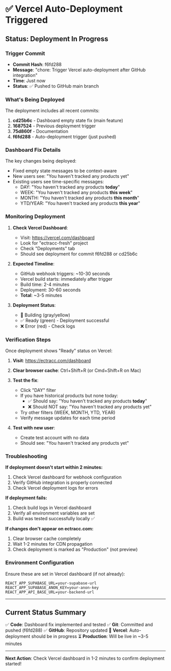 # ✅ Vercel Auto-Deployment Triggered

## Status: Deployment In Progress

### Trigger Commit
- **Commit Hash**: f6fd288
- **Message**: "chore: Trigger Vercel auto-deployment after GitHub integration"
- **Time**: Just now
- **Status**: ✅ Pushed to GitHub main branch

### What's Being Deployed

The deployment includes all recent commits:
1. **cd25b6c** - Dashboard empty state fix (main feature)
2. **1687524** - Previous deployment trigger
3. **75d860f** - Documentation
4. **f6fd288** - Auto-deployment trigger (just pushed)

### Dashboard Fix Details

The key changes being deployed:
- Fixed empty state messages to be context-aware
- New users see: "You haven't tracked any products yet"
- Existing users see time-specific messages:
  - DAY: "You haven't tracked any products **today**"
  - WEEK: "You haven't tracked any products **this week**"
  - MONTH: "You haven't tracked any products **this month**"
  - YTD/YEAR: "You haven't tracked any products **this year**"

### Monitoring Deployment

1. **Check Vercel Dashboard**:
   - Visit: https://vercel.com/dashboard
   - Look for "ectracc-fresh" project
   - Check "Deployments" tab
   - Should see deployment for commit f6fd288 or cd25b6c

2. **Expected Timeline**:
   - GitHub webhook triggers: ~10-30 seconds
   - Vercel build starts: immediately after trigger
   - Build time: 2-4 minutes
   - Deployment: 30-60 seconds
   - **Total**: ~3-5 minutes

3. **Deployment Status**:
   - 🔄 Building (gray/yellow)
   - ✅ Ready (green) - Deployment successful
   - ❌ Error (red) - Check logs

### Verification Steps

Once deployment shows "Ready" status on Vercel:

1. **Visit**: https://ectracc.com/dashboard
2. **Clear browser cache**: Ctrl+Shift+R (or Cmd+Shift+R on Mac)
3. **Test the fix**:
   - Click "DAY" filter
   - If you have historical products but none today:
     - ✅ Should say: "You haven't tracked any products **today**"
     - ❌ Should NOT say: "You haven't tracked any products yet"
   - Try other filters (WEEK, MONTH, YTD, YEAR)
   - Verify message updates for each time period

4. **Test with new user**:
   - Create test account with no data
   - Should see: "You haven't tracked any products yet"

### Troubleshooting

**If deployment doesn't start within 2 minutes:**
1. Check Vercel dashboard for webhook configuration
2. Verify GitHub integration is properly connected
3. Check Vercel deployment logs for errors

**If deployment fails:**
1. Check build logs in Vercel dashboard
2. Verify all environment variables are set
3. Build was tested successfully locally ✅

**If changes don't appear on ectracc.com:**
1. Clear browser cache completely
2. Wait 1-2 minutes for CDN propagation
3. Check deployment is marked as "Production" (not preview)

### Environment Configuration

Ensure these are set in Vercel dashboard (if not already):
```
REACT_APP_SUPABASE_URL=your-supabase-url
REACT_APP_SUPABASE_ANON_KEY=your-anon-key
REACT_APP_API_BASE_URL=your-backend-url
```

---

## Current Status Summary

✅ **Code**: Dashboard fix implemented and tested
✅ **Git**: Committed and pushed (f6fd288)
✅ **GitHub**: Repository updated
🔄 **Vercel**: Auto-deployment should be in progress
⏳ **Production**: Will be live in ~3-5 minutes

---

**Next Action**: Check Vercel dashboard in 1-2 minutes to confirm deployment started!

